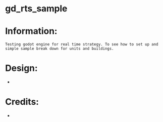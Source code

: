 # gd_rts_sample

# Information:
	Testing godot engine for real time strategy. To see how to set up and simple sample break down for units and buildings.
	
# Design:
- 

# Credits:
- 
